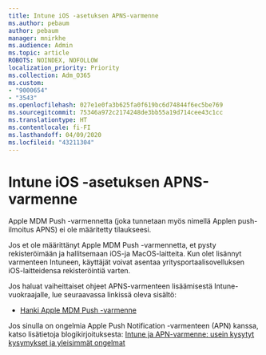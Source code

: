 ```yaml
---
title: Intune iOS -asetuksen APNS-varmenne
ms.author: pebaum
author: pebaum
manager: mnirkhe
ms.audience: Admin
ms.topic: article
ROBOTS: NOINDEX, NOFOLLOW
localization_priority: Priority
ms.collection: Adm_O365
ms.custom:
- "9000654"
- "3543"
ms.openlocfilehash: 027e1e0fa3b625fa0f619bc6d74844f6ec5be769
ms.sourcegitcommit: 75346a972c2174248de3bb55a19d714cee43c1cc
ms.translationtype: HT
ms.contentlocale: fi-FI
ms.lasthandoff: 04/09/2020
ms.locfileid: "43211304"
---
```

# <a name="intune-ios-set-up-apns-certificate"></a>Intune iOS -asetuksen APNS-varmenne

Apple MDM Push -varmennetta (joka tunnetaan myös nimellä Applen push-ilmoitus APNS) ei ole määritetty tilaukseesi.

Jos et ole määrittänyt Apple MDM Push -varmennetta, et pysty rekisteröimään ja hallitsemaan iOS-ja MacOS-laitteita. Kun olet lisännyt varmenteen Intuneen, käyttäjät voivat asentaa yritysportaalisovelluksen iOS-laitteidensa rekisteröintiä varten.

Jos haluat vaiheittaiset ohjeet APNS-varmenteen lisäämisestä Intune-vuokraajalle, lue seuraavassa linkissä oleva sisältö:

- [Hanki Apple MDM Push -varmenne](https://docs.microsoft.com/mem/intune/enrollment/apple-mdm-push-certificate-get)

Jos sinulla on ongelmia Apple Push Notification -varmenteen (APN) kanssa, katso lisätietoja blogikirjoituksesta: [Intune ja APN-varmenne: usein kysytyt kysymykset ja yleisimmät ongelmat](https://techcommunity.microsoft.com/t5/Intune-Customer-Success/Intune-and-the-APNs-certificate-FAQ-and-common-issues/ba-p/280121)
